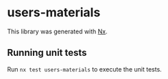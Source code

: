 # users-materials

This library was generated with [Nx](https://nx.dev).

## Running unit tests

Run `nx test users-materials` to execute the unit tests.
